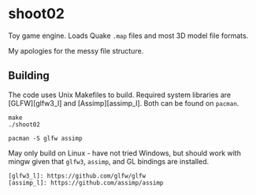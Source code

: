 # shoot02

Toy game engine. Loads Quake `.map` files and most 3D model file formats.

My apologies for the messy file structure.

## Building

The code uses Unix Makefiles to build. Required system libraries are
[GLFW][glfw3_l] and [Assimp][assimp_l]. Both can be found on `pacman`.

```
make
./shoot02
```

```
pacman -S glfw assimp
```

May only build on Linux - have not tried Windows, but should work with mingw
given that `glfw3`, `assimp`, and GL bindings are installed.

    [glfw3_l]: https://github.com/glfw/glfw
    [assimp_l]: https://github.com/assimp/assimp

